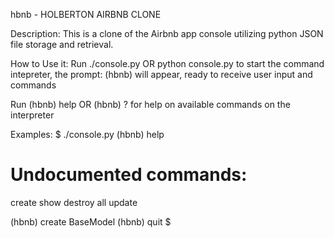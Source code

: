 hbnb - HOLBERTON AIRBNB CLONE



Description:
This is a clone of the Airbnb app console utilizing python JSON file storage and retrieval.



How to Use it:
Run
	./console.py
OR
	python console.py
to start the command intepreter, the prompt:
	(hbnb)
will appear, ready to receive user input and commands

Run
	(hbnb) help
OR
	(hbnb) ?
for help on available commands on the interpreter



Examples:
$ ./console.py
(hbnb) help

Undocumented commands:
=======================================
create   show   destroy   all   update

(hbnb) create BaseModel
(hbnb) quit
$
